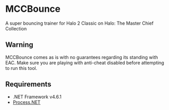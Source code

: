 # MCCBounce
A super bouncing trainer for Halo 2 Classic on Halo: The Master Chief Collection


## Warning
MCCBounce comes as is with no guarantees regarding its standing with EAC. Make sure you are playing with anti-cheat disabled before attempting to run this tool.


## Requirements
* .NET Framework v4.6.1
* [Process.NET](https://github.com/lolp1/Process.NET)
